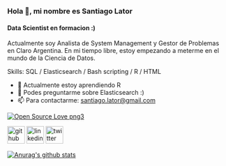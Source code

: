 ### Hola 👋, mi nombre es Santiago Lator
#### Data Scientist en formacion :)

Actualmente soy Analista de System Management y Gestor de Problemas en Claro Argentina.
En mi tiempo libre, estoy empezando a meterme en el mundo de la Ciencia de Datos. 

Skills: SQL / Elasticsearch / Bash scripting / R / HTML

- 🌱 Actualmente estoy aprendiendo R 
- 💬 Podes preguntarme sobre Elasticsearch :) 
- 📫 Para contactarme: santiago.lator@gmail.com

[![Open Source Love png3](https://badges.frapsoft.com/os/v3/open-source.png?v=103)](https://github.com/ellerbrock/open-source-badges/)

[<img src='https://cdn.jsdelivr.net/npm/simple-icons@3.0.1/icons/github.svg' alt='github' height='40'>](https://github.com/https://github.com/santiagolator)  [<img src='https://cdn.jsdelivr.net/npm/simple-icons@3.0.1/icons/linkedin.svg' alt='linkedin' height='40'>](https://www.linkedin.com/in/https://www.linkedin.com/in/santiago-lator-arias-291879153//)  [<img src='https://cdn.jsdelivr.net/npm/simple-icons@3.0.1/icons/twitter.svg' alt='twitter' height='40'>](https://twitter.com/https://twitter.com/SantiagoLator)  

[![Anurag's github stats](https://github-readme-stats.vercel.app/api?username=santiagolator&count_private=true)](https://github.com/anuraghazra/github-readme-stats)  
